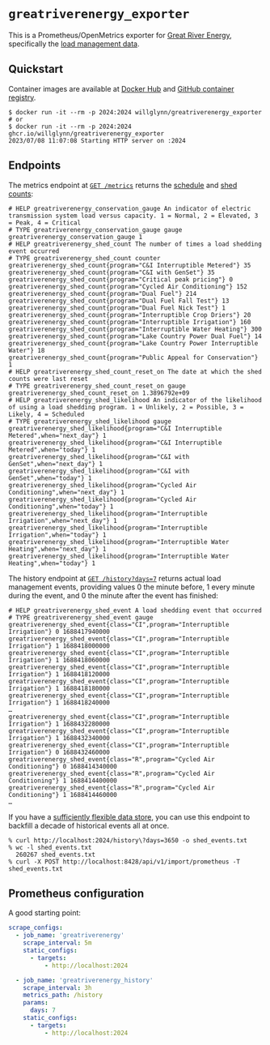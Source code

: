 # `greatriverenergy_exporter`

This is a Prometheus/OpenMetrics exporter for [Great River Energy](https://greatriverenergy.com), specifically the
[load management data](https://lmguide.grenergy.com).

## Quickstart

Container images are available at [Docker Hub](https://hub.docker.com/r/willglynn/greatriverenergy_exporter) and [GitHub
container registry](https://github.com/willglynn/purpleair_exporter/pkgs/container/greatriverenergy_exporter).

```shell
$ docker run -it --rm -p 2024:2024 willglynn/greatriverenergy_exporter
# or
$ docker run -it --rm -p 2024:2024 ghcr.io/willglynn/greatriverenergy_exporter
2023/07/08 11:07:08 Starting HTTP server on :2024
```

## Endpoints

The metrics endpoint at [`GET /metrics`]([http://localhost:2024/metrics]) returns the
[schedule](https://lmguide.grenergy.com) and [shed counts](https://lmguide.grenergy.com/ShedCount.aspx):

```text
# HELP greatriverenergy_conservation_gauge An indicator of electric transmission system load versus capacity. 1 = Normal, 2 = Elevated, 3 = Peak, 4 = Critical
# TYPE greatriverenergy_conservation_gauge gauge
greatriverenergy_conservation_gauge 1
# HELP greatriverenergy_shed_count The number of times a load shedding event occurred
# TYPE greatriverenergy_shed_count counter
greatriverenergy_shed_count{program="C&I Interruptible Metered"} 35
greatriverenergy_shed_count{program="C&I with GenSet"} 35
greatriverenergy_shed_count{program="Critical peak pricing"} 0
greatriverenergy_shed_count{program="Cycled Air Conditioning"} 152
greatriverenergy_shed_count{program="Dual Fuel"} 214
greatriverenergy_shed_count{program="Dual Fuel Fall Test"} 13
greatriverenergy_shed_count{program="Dual Fuel Nick Test"} 1
greatriverenergy_shed_count{program="Interruptible Crop Driers"} 20
greatriverenergy_shed_count{program="Interruptible Irrigation"} 160
greatriverenergy_shed_count{program="Interruptible Water Heating"} 300
greatriverenergy_shed_count{program="Lake Country Power Dual Fuel"} 14
greatriverenergy_shed_count{program="Lake Country Power Interruptible Water"} 18
greatriverenergy_shed_count{program="Public Appeal for Conservation"} 1
# HELP greatriverenergy_shed_count_reset_on The date at which the shed counts were last reset
# TYPE greatriverenergy_shed_count_reset_on gauge
greatriverenergy_shed_count_reset_on 1.3896792e+09
# HELP greatriverenergy_shed_likelihood An indicator of the likelihood of using a load shedding program. 1 = Unlikely, 2 = Possible, 3 = Likely, 4 = Scheduled
# TYPE greatriverenergy_shed_likelihood gauge
greatriverenergy_shed_likelihood{program="C&I Interruptible Metered",when="next_day"} 1
greatriverenergy_shed_likelihood{program="C&I Interruptible Metered",when="today"} 1
greatriverenergy_shed_likelihood{program="C&I with GenSet",when="next_day"} 1
greatriverenergy_shed_likelihood{program="C&I with GenSet",when="today"} 1
greatriverenergy_shed_likelihood{program="Cycled Air Conditioning",when="next_day"} 1
greatriverenergy_shed_likelihood{program="Cycled Air Conditioning",when="today"} 1
greatriverenergy_shed_likelihood{program="Interruptible Irrigation",when="next_day"} 1
greatriverenergy_shed_likelihood{program="Interruptible Irrigation",when="today"} 1
greatriverenergy_shed_likelihood{program="Interruptible Water Heating",when="next_day"} 1
greatriverenergy_shed_likelihood{program="Interruptible Water Heating",when="today"} 1
```

The history endpoint at [`GET /history?days=7`](http://localhost:2024/history?days=7) returns actual load management
events, providing values 0 the minute before, 1 every minute during the event, and 0 the minute after the event has
finished:

```text
# HELP greatriverenergy_shed_event A load shedding event that occurred
# TYPE greatriverenergy_shed_event gauge
greatriverenergy_shed_event{class="CI",program="Interruptible Irrigation"} 0 1688417940000
greatriverenergy_shed_event{class="CI",program="Interruptible Irrigation"} 1 1688418000000
greatriverenergy_shed_event{class="CI",program="Interruptible Irrigation"} 1 1688418060000
greatriverenergy_shed_event{class="CI",program="Interruptible Irrigation"} 1 1688418120000
greatriverenergy_shed_event{class="CI",program="Interruptible Irrigation"} 1 1688418180000
greatriverenergy_shed_event{class="CI",program="Interruptible Irrigation"} 1 1688418240000
…
greatriverenergy_shed_event{class="CI",program="Interruptible Irrigation"} 1 1688432280000
greatriverenergy_shed_event{class="CI",program="Interruptible Irrigation"} 1 1688432340000
greatriverenergy_shed_event{class="CI",program="Interruptible Irrigation"} 0 1688432460000
greatriverenergy_shed_event{class="R",program="Cycled Air Conditioning"} 0 1688414340000
greatriverenergy_shed_event{class="R",program="Cycled Air Conditioning"} 1 1688414400000
greatriverenergy_shed_event{class="R",program="Cycled Air Conditioning"} 1 1688414460000
…
```

If you have a [sufficiently flexible data store](https://docs.victoriametrics.com/#backfilling), you can use this
endpoint to backfill a decade of historical events all at once.

```console
% curl http://localhost:2024/history\?days=3650 -o shed_events.txt
% wc -l shed_events.txt 
  260267 shed_events.txt
% curl -X POST http://localhost:8428/api/v1/import/prometheus -T shed_events.txt 
```

## Prometheus configuration

A good starting point:

```yaml
scrape_configs:
  - job_name: 'greatriverenergy'
    scrape_interval: 5m
    static_configs:
      - targets:
          - http://localhost:2024

  - job_name: 'greatriverenergy_history'
    scrape_interval: 3h
    metrics_path: /history
    params:
      days: 7
    static_configs:
      - targets:
          - http://localhost:2024
```
